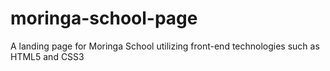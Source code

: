 # moringa-school-page
A landing page for Moringa School utilizing front-end technologies such as HTML5 and CSS3
